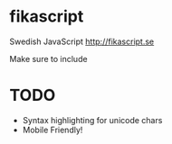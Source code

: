 fikascript
==========

Swedish JavaScript http://fikascript.se


Make sure to include  <meta charset="utf-8">

TODO
=======
- Syntax highlighting for unicode chars
- Mobile Friendly!
